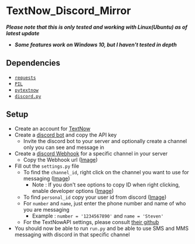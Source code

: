 # TextNow_Discord_Mirror

***Please note that this is only tested and working with Linux(Ubuntu) as of latest update***
 * ***Some features work on Windows 10, but I haven't tested in depth***

## Dependencies

* [`requests`](https://github.com/psf/requests)
* [`PIL`](https://github.com/python-pillow/Pillow)
* [`pytextnow`](https://github.com/leogomezz4t/PyTextNow_API)
* [`discord.py`](https://github.com/Rapptz/discord.py)

## Setup

* Create an account for [TextNow](https://www.textnow.com/)
* Create a [discord bot](https://discord.com/developers/applications) and copy the API key
  * Invite the discord bot to your server and optionally create a channel only you can see and message in
* Create a [discord Webhook](https://discord.com/developers/docs/resources/webhook) for a specific channel in your server
  * Copy the Webhook url ([Image](https://user-images.githubusercontent.com/99856216/189783284-3c545ff8-c4d5-4e0d-a564-f936ab4b89c4.png))
* Fill out the `settings.py` file
  * To find the `channel_id`, right click on the channel you want to use for messaging ([Image](https://user-images.githubusercontent.com/99856216/189784416-02e6fa44-29a8-4628-b0db-dfc00d1c0453.png))
    * Note : If you don't see options to copy ID when right clicking, enable developer options ([Image](https://user-images.githubusercontent.com/99856216/189804552-06a837f3-e147-494f-858f-b7c4f0347ebc.png))
  * To find `personal_id` copy your user id from discord ([Image](https://user-images.githubusercontent.com/99856216/189785842-e09faff8-f3ea-4866-85a9-5a554d4a8498.png))
  * For `number` and `name`, just enter the phone number and name of who you are messaging
    * Example : `number = '1234567890'` and `name = 'Steven'`
  * For the TextNowAPI settings, please consult [their github](https://github.com/leogomezz4t/PyTextNow_API#how-to-get-the-cookie)
* You should now be able to run `run.py` and be able to use SMS and MMS messaging with discord in that specific channel
